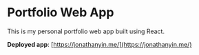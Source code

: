 # Portfolio Web App
This is my personal portfolio web app built using React. 

**Deployed app**: [https://jonathanyin.me/](https://jonathanyin.me/)
